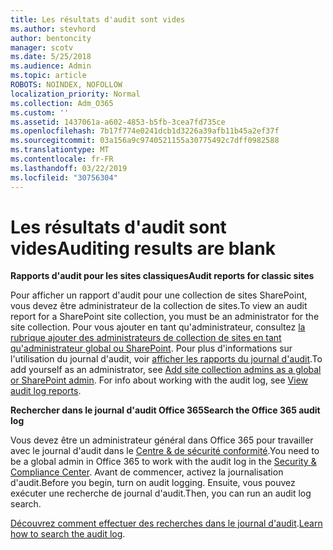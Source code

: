 ```yaml
---
title: Les résultats d'audit sont vides
ms.author: stevhord
author: bentoncity
manager: scotv
ms.date: 5/25/2018
ms.audience: Admin
ms.topic: article
ROBOTS: NOINDEX, NOFOLLOW
localization_priority: Normal
ms.collection: Adm_O365
ms.custom: ''
ms.assetid: 1437061a-a602-4853-b5fb-3cea7fd735ce
ms.openlocfilehash: 7b17f774e0241dcb1d3226a39afb11b45a2ef37f
ms.sourcegitcommit: 03a156a9c9740521155a30775492c7dff0982588
ms.translationtype: MT
ms.contentlocale: fr-FR
ms.lasthandoff: 03/22/2019
ms.locfileid: "30756304"
---
```

# <a name="auditing-results-are-blank"></a><span data-ttu-id="eeb63-102">Les résultats d'audit sont vides</span><span class="sxs-lookup"><span data-stu-id="eeb63-102">Auditing results are blank</span></span>

 <span data-ttu-id="eeb63-103">**Rapports d'audit pour les sites classiques**</span><span class="sxs-lookup"><span data-stu-id="eeb63-103">**Audit reports for classic sites**</span></span>
  
<span data-ttu-id="eeb63-104">Pour afficher un rapport d'audit pour une collection de sites SharePoint, vous devez être administrateur de la collection de sites.</span><span class="sxs-lookup"><span data-stu-id="eeb63-104">To view an audit report for a SharePoint site collection, you must be an administrator for the site collection.</span></span> <span data-ttu-id="eeb63-105">Pour vous ajouter en tant qu'administrateur, consultez [la rubrique ajouter des administrateurs de collection de sites en tant qu'administrateur global ou SharePoint](https://go.microsoft.com/fwlink/?linkid=869390). Pour plus d'informations sur l'utilisation du journal d'audit, voir [afficher les rapports du journal d'audit](https://go.microsoft.com/fwlink/?linkid=395237).</span><span class="sxs-lookup"><span data-stu-id="eeb63-105">To add yourself as an administrator, see [Add site collection admins as a global or SharePoint admin](https://go.microsoft.com/fwlink/?linkid=869390). For info about working with the audit log, see [View audit log reports](https://go.microsoft.com/fwlink/?linkid=395237).</span></span> 
  
 <span data-ttu-id="eeb63-106">**Rechercher dans le journal d'audit Office 365**</span><span class="sxs-lookup"><span data-stu-id="eeb63-106">**Search the Office 365 audit log**</span></span>
  
<span data-ttu-id="eeb63-107">Vous devez être un administrateur général dans Office 365 pour travailler avec le journal d'audit dans le [Centre &amp; de sécurité conformité](https://protection.office.com).</span><span class="sxs-lookup"><span data-stu-id="eeb63-107">You need to be a global admin in Office 365 to work with the audit log in the [Security &amp; Compliance Center](https://protection.office.com).</span></span> <span data-ttu-id="eeb63-108">Avant de commencer, activez la journalisation d'audit.</span><span class="sxs-lookup"><span data-stu-id="eeb63-108">Before you begin, turn on audit logging.</span></span> <span data-ttu-id="eeb63-109">Ensuite, vous pouvez exécuter une recherche de journal d'audit.</span><span class="sxs-lookup"><span data-stu-id="eeb63-109">Then, you can run an audit log search.</span></span> 
  
<span data-ttu-id="eeb63-110">[Découvrez comment effectuer des recherches dans le journal d'audit](https://go.microsoft.com/fwlink/?linkid=708432).</span><span class="sxs-lookup"><span data-stu-id="eeb63-110">[Learn how to search the audit log](https://go.microsoft.com/fwlink/?linkid=708432).</span></span>
  

